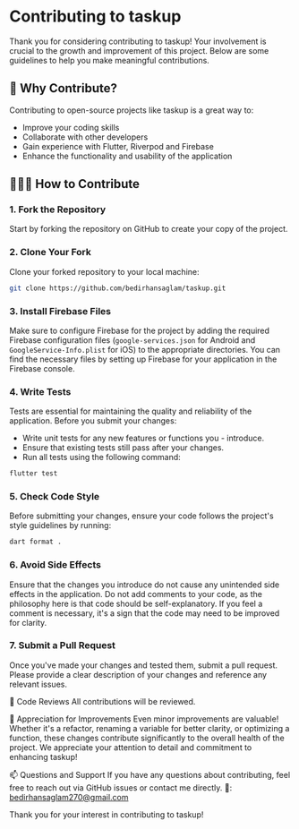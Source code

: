 # Contributing to taskup

Thank you for considering contributing to taskup! Your involvement is crucial to the growth and improvement of this project. Below are some guidelines to help you make meaningful contributions.

## 🌟 Why Contribute?

Contributing to open-source projects like taskup is a great way to:

- Improve your coding skills
- Collaborate with other developers
- Gain experience with Flutter, Riverpod and Firebase
- Enhance the functionality and usability of the application

## 🧑‍🤝‍🧑 How to Contribute

### 1. **Fork the Repository**

Start by forking the repository on GitHub to create your copy of the project.

### 2. **Clone Your Fork**

Clone your forked repository to your local machine:

```bash
git clone https://github.com/bedirhansaglam/taskup.git
```

### 3. **Install Firebase Files**
Make sure to configure Firebase for the project by adding the required Firebase configuration files (`google-services.json` for Android and `GoogleService-Info.plist` for iOS) to the appropriate directories. You can find the necessary files by setting up Firebase for your application in the Firebase console.

### 4. **Write Tests**
Tests are essential for maintaining the quality and reliability of the application. Before you submit your changes:

- Write unit tests for any new features or functions you - introduce.
- Ensure that existing tests still pass after your changes.
- Run all tests using the following command:

```bash
flutter test
```

### 5. **Check Code Style**
Before submitting your changes, ensure your code follows the project's style guidelines by running:

```bash
dart format .
```

### 6. **Avoid Side Effects**
Ensure that the changes you introduce do not cause any unintended side effects in the application. Do not add comments to your code, as the philosophy here is that code should be self-explanatory. If you feel a comment is necessary, it's a sign that the code may need to be improved for clarity.

### 7. **Submit a Pull Request**
Once you've made your changes and tested them, submit a pull request. Please provide a clear description of your changes and reference any relevant issues.

🤝 Code Reviews
All contributions will be reviewed.

🎉 Appreciation for Improvements
Even minor improvements are valuable! Whether it's a refactor, renaming a variable for better clarity, or optimizing a function, these changes contribute significantly to the overall health of the project. We appreciate your attention to detail and commitment to enhancing taskup!

📫 Questions and Support
If you have any questions about contributing, feel free to reach out via GitHub issues or contact me directly.
📧: bedirhansaglam270@gmail.com

Thank you for your interest in contributing to taskup!
